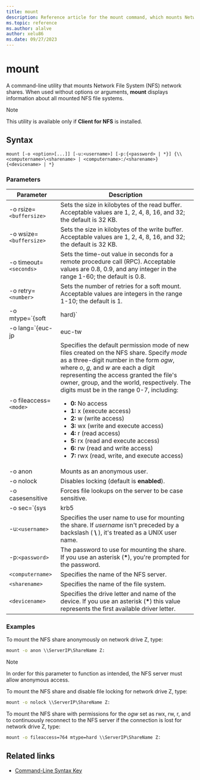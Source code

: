 ```yaml
---
title: mount
description: Reference article for the mount command, which mounts Network File System (NFS) network shares.
ms.topic: reference
ms.author: alalve
author: xelu86
ms.date: 09/27/2023
---
```



# mount

A command-line utility that mounts Network File System (NFS) network shares. When used without options or arguments, **mount** displays information about all mounted NFS file systems.

> [!NOTE]
> This utility is available only if **Client for NFS** is installed.

## Syntax

```
mount [-o <option>[...]] [-u:<username>] [-p:{<password> | *}] {\\<computername>\<sharename> | <computername>:/<sharename>} {<devicename> | *}
```

### Parameters

| Parameter  | Description |
| ---------- | ----------- |
| -o rsize=`<buffersize>` | Sets the size in kilobytes of the read buffer. Acceptable values are 1, 2, 4, 8, 16, and 32; the default is 32 KB. |
| -o wsize=`<buffersize>` | Sets the size in kilobytes of the write buffer. Acceptable values are 1, 2, 4, 8, 16, and 32; the default is 32 KB. |
| -o timeout=`<seconds>` | Sets the time-out value in seconds for a remote procedure call (RPC). Acceptable values are 0.8, 0.9, and any integer in the range 1-60; the default is 0.8. |
| -o retry=`<number>` | Sets the number of retries for a soft mount. Acceptable values are integers in the range 1-10; the default is 1. |
| -o mtype=`{soft|hard}` | Sets the mount type for your NFS share. By default, Windows uses a soft mount. Soft mounts time out more easily when there are connection issues; however, to reduce I/O disruption during NFS server reboots, we recommend using a hard mount.|
| -o lang=`{euc-jp|euc-tw|euc-kr|shift-jis|Big5|Ksc5601|Gb2312-80|Ansi}` | Specifies the language encoding to configure on an NFS share. You can use only one language on the share. This value can include any of the following values:<ul><li>**euc-jp:** Japanese</li><li>**euc-tw:** Chinese</li><li>**euc-kr:** Korean</li><li>**shift-jis:** Japanese</li><li>**Big5:** Chinese</li><li>**Ksc5601:** Korean</li><li>**Gb2312-80:** Simplified Chinese</li><li>**Ansi:** ANSI-encoded</li></ul> |
| -o fileaccess=`<mode>` | Specifies the default permission mode of new files created on the NFS share. Specify *mode* as a three-digit number in the form *ogw*, where *o*, *g*, and *w* are each a digit representing the access granted the file's owner, group, and the world, respectively. The digits must be in the range 0-7, including:<ul><li>**0:** No access</li><li>**1:** x (execute access)</li><li>**2:** w (write access)</li><li>**3:** wx (write and execute access)</li><li>**4:** r (read access)</li><li>**5:** rx (read and execute access)</li><li>**6:** rw (read and write access)</li><li>**7:** rwx (read, write, and execute access)</li></ul> |
| -o anon | Mounts as an anonymous user. |
| -o nolock | Disables locking (default is **enabled**). |
| -o casesensitive | Forces file lookups on the server to be case sensitive. |
| -o sec=`{sys|krb5|krb5i|krb5p}`| Specifies the security mechanism for mounting an NFS share. This value can include any of the following:<ul><li>**sec=sys:** No authentication or security checks are performed. Data transfers aren't encrypted. </li><li>**sec=krb5:** Specifies Kerberos authentication for mounting the NFS share. </li><li>**sec=krb5i:** Extends Kerberos security by adding data integrity checks between the client and server hasn't been tampered. </li><li>**sec=krb5p:** Enhances Kerberos security by enabling data privacy, which encrypts data exchanged between the client and server. |
| -u:`<username>` | Specifies the user name to use for mounting the share. If *username* isn't preceded by a backslash ( **\\** ), it's treated as a UNIX user name. |
| -p:`<password>` | The password to use for mounting the share. If you use an asterisk (**&#42;**), you're prompted for the password. |
| `<computername>` | Specifies the name of the NFS server. |
| `<sharename>` | Specifies the name of the file system. |
| `<devicename>` | Specifies the drive letter and name of the device. If you use an asterisk (**&#42;**) this value represents the first available driver letter. |

### Examples

To mount the NFS share anonymously on network drive Z, type:

```cmd
mount -o anon \\ServerIP\ShareName Z:
```

> [!NOTE]
> In order for this parameter to function as intended, the NFS server must allow anonymous access.

To mount the NFS share and disable file locking for network drive Z, type:

```cmd
mount -o nolock \\ServerIP\ShareName Z:
```

To mount the NFS share with permissions for the *ogw* set as rwx, rw, r, and to continuously reconnect to the NFS server if the connection is lost for network drive Z, type:

```cmd
mount -o fileaccess=764 mtype=hard \\ServerIP\ShareName Z:
```

## Related links

- [Command-Line Syntax Key](command-line-syntax-key.md)

